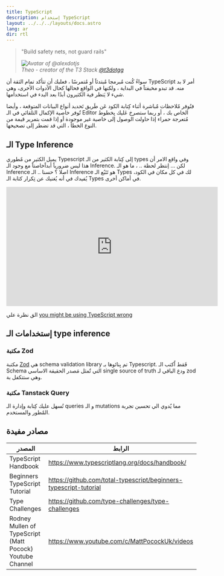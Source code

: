 ```yaml
---
title: TypeScript
description: إستخدام TypeScript
layout: ../../../layouts/docs.astro
lang: ar
dir: rtl
---
```


<blockquote className="w-full relative border-l-4 italic bg-t3-purple-200 dark:text-t3-purple-50 text-zinc-900 dark:bg-t3-purple-300/20 p-2 rounded-md text-sm my-3 border-neutral-500 quote">
  <div className="relative w-fit flex items-center justify-center p-1">
    <p className="mb-4 text-lg">
      <span aria-hidden="true">&quot;</span>Build safety nets, not guard rails<span aria-hidden="true">&quot;</span>
    </p>
  </div>
  <cite className="flex items-center justify-end pr-4 pb-2">
    <img
      alt="Avatar of @alexdotjs"
      className="w-12 mr-4 rounded-full bg-neutral-500"
      src="/images/theo_300x300.webp"
    />
    <div className="flex flex-col items-start not-italic">
      <span className=" text-sm font-semibold">Theo - creator of the T3 Stack</span>
      <a
        href="https://twitter.com/t3dotgg"
        target="_blank"
        rel="noopener noreferrer"
        className="text-sm"
      >
        @t3dotgg
      </a>
    </div>
  </cite>
</blockquote>

سواءََ كُنت مُبرمجا مُبتدئاََ أو مُتمرسًا ، فعلبك أن تتأكد تمام الثقة  أن TypeScript أمر لا بد منه. قد تبدو مخيفتاََ في البداية ، ولكنها في الواقع فحالها كحال الأدوات الأخرى، وهي شيء لا يَنظر فية الكثيرون أبدًا بعد البدء في استخدامها.

فتُوفر مٌلاحظات مٌباشرة أثناء كِتابة الكود عَن طَريق تَحديد أنواع البيانات المتوقعة ، وأيضا تٌوفر خاصية الإكمال التلقائي في الـ Editor الخاص بك ، أو ربما ستصرخ عَليك بِخطوط مُتعرجة حمراء إذا حاولت الوصول إلى خاصية غير موجودة أو إذا قمت بتمرير قيمة من النوع الخطأ ، التي قد تضطر إلى تصحيحها.

## الـ Type Inference

يميل الكثير من مٌطوري Typescript إلى كِتابة الكثير من الـ types وفي واقع الامر أن هذا ليس ضرورياََ أبداََخاصتاََ مع وجود الـ Inference.
لكن ... إنتظر لحظة .. ، ما هو الـ Inference اصلا ؟ حسنا .. الـ Inference هو تَتَبُع الـ Types لك في كل مكان في الكود، يُفيدك في أنه يُغنيك عن تِكرار كتابة الـ Types في أماكن أخرى.

<div class="embed">
    <iframe width="560" height="315" src="https://www.youtube.com/embed/RmGHnYUqQ4k" title="You might be using Typescript wrong" frameborder="0" allow="accelerometer; autoplay; clipboard-write; encrypted-media; gyroscope; picture-in-picture" allowfullscreen></iframe>
</div>

الق نظرة علي [you might be using TypeScript wrong](https://www.youtube.com/watch?v=RmGHnYUqQ4k)

## إستخدامات الـ type inference

### مكتبة Zod

مكتبة [Zod](https://github.com/colinhacks/zod) هي schema validation library تم بِنائوها بـ Typescript. فَقط اٌكتب الـ Schema التي تٌمثل مَصدر الحقيقة الاساسي single source of truth ودع الباقي لـ zod وهي ستتكفل بة.

### مكتبة Tanstack Query
تُسهل عليك كِتابة وإدارة الـ queries و الـ mutations مما يٌدوي الي تحسين تجربة المٌطور والمستخدم.
## مصادر مفيدة

| المصدر                                                    | الرابط                                                            |
| --------------------------------------------------------- | ----------------------------------------------------------------- |
| TypeScript Handbook                                       | https://www.typescriptlang.org/docs/handbook/                     |
| Beginners TypeScript Tutorial                             | https://github.com/total-typescript/beginners-typescript-tutorial |
| Type Challenges                                           | https://github.com/type-challenges/type-challenges                |
| Rodney Mullen of TypeScript (Matt Pocock) Youtube Channel | https://www.youtube.com/c/MattPocockUk/videos                     |
